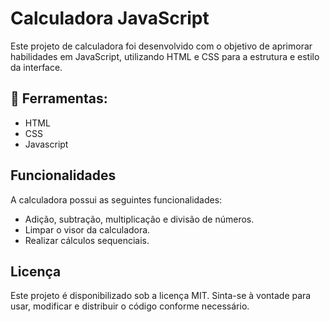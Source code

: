 # Calculadora JavaScript
Este projeto de calculadora foi desenvolvido com o objetivo de aprimorar habilidades em JavaScript, utilizando HTML e CSS para a estrutura e estilo da interface.

## &#x1F528; Ferramentas:
- HTML
- CSS
- Javascript

## Funcionalidades
A calculadora possui as seguintes funcionalidades:

- Adição, subtração, multiplicação e divisão de números.
- Limpar o visor da calculadora.
- Realizar cálculos sequenciais.

## Licença
Este projeto é disponibilizado sob a licença MIT. Sinta-se à vontade para usar, modificar e distribuir o código conforme necessário.
